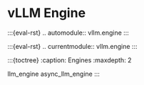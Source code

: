 # vLLM Engine

:::{eval-rst}
.. automodule:: vllm.engine
:::

:::{eval-rst}
.. currentmodule:: vllm.engine
:::

:::{toctree}
:caption: Engines
:maxdepth: 2

llm_engine
async_llm_engine
:::
